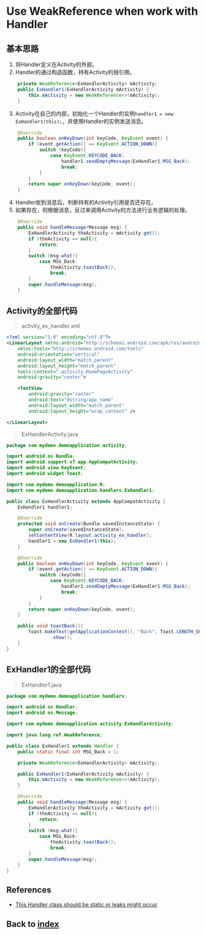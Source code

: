 # Use WeakReference when work with Handler
## 基本思路
1. 将Handler定义在Activity的外部。
2. Handler的通过构造函数，持有Activity的弱引用。
```java
    private WeakReference<ExHandlerActivity> mActivity;
    public ExHandler1(ExHandlerActivity mActivity) {
        this.mActivity = new WeakReference<>(mActivity);
    }
```

3. Activity在自己的内部，初始化一个Handler的实例`handler1 = new ExHandler1(this);`，并使用Handler的实例发送消息。
```java
    @Override
    public boolean onKeyDown(int keyCode, KeyEvent event) {
        if (event.getAction() == KeyEvent.ACTION_DOWN){
            switch (keyCode){
                case KeyEvent.KEYCODE_BACK:
                    handler1.sendEmptyMessage(ExHandler1.MSG_Back);
                    break;
            }
        }
        return super.onKeyDown(keyCode, event);
    }
```

4. Handler收到消息后，判断持有的Activity引用是否还存在。
5. 如果存在，则根据消息，反过来调用Activity的方法进行业务逻辑的处理。
```java
    @Override
    public void handleMessage(Message msg) {
        ExHandlerActivity theActivity = mActivity.get();
        if (theActivity == null){
            return;
        }
        switch (msg.what){
            case MSG_Back:
                theActivity.toastBack();
                break;
        }
        super.handleMessage(msg);
    }
```

## Activity的全部代码
> activity_ex_handler.xml
```xml
<?xml version="1.0" encoding="utf-8"?>
<LinearLayout xmlns:android="http://schemas.android.com/apk/res/android"
    xmlns:tools="http://schemas.android.com/tools"
    android:orientation="vertical"
    android:layout_width="match_parent"
    android:layout_height="match_parent"
    tools:context=".activity.HomePageActivity"
    android:gravity="center">

    <TextView
        android:gravity="center"
        android:text="@string/app_name"
        android:layout_width="match_parent"
        android:layout_height="wrap_content" />

</LinearLayout>
```

> ExHandlerActivity.java
```java
package com.mydemo.demoapplication.activity;

import android.os.Bundle;
import android.support.v7.app.AppCompatActivity;
import android.view.KeyEvent;
import android.widget.Toast;

import com.mydemo.demoapplication.R;
import com.mydemo.demoapplication.handlers.ExHandler1;

public class ExHandlerActivity extends AppCompatActivity {
    ExHandler1 handler1;

    @Override
    protected void onCreate(Bundle savedInstanceState) {
        super.onCreate(savedInstanceState);
        setContentView(R.layout.activity_ex_handler);
        handler1 = new ExHandler1(this);
    }

    @Override
    public boolean onKeyDown(int keyCode, KeyEvent event) {
        if (event.getAction() == KeyEvent.ACTION_DOWN){
            switch (keyCode){
                case KeyEvent.KEYCODE_BACK:
                    handler1.sendEmptyMessage(ExHandler1.MSG_Back);
                    break;
            }
        }
        return super.onKeyDown(keyCode, event);
    }

    public void toastBack(){
        Toast.makeText(getApplicationContext(), "Back", Toast.LENGTH_SHORT)
                .show();
    }
}

```


## ExHandler1的全部代码
> ExHandler1.java
```java
package com.mydemo.demoapplication.handlers;

import android.os.Handler;
import android.os.Message;

import com.mydemo.demoapplication.activity.ExHandlerActivity;

import java.lang.ref.WeakReference;

public class ExHandler1 extends Handler {
    public static final int MSG_Back = 1;

    private WeakReference<ExHandlerActivity> mActivity;

    public ExHandler1(ExHandlerActivity mActivity) {
        this.mActivity = new WeakReference<>(mActivity);
    }

    @Override
    public void handleMessage(Message msg) {
        ExHandlerActivity theActivity = mActivity.get();
        if (theActivity == null){
            return;
        }
        switch (msg.what){
            case MSG_Back:
                theActivity.toastBack();
                break;
        }
        super.handleMessage(msg);
    }
}
```

## References
- [This Handler class should be static or leaks might occur](https://www.cnblogs.com/jevan/p/3168828.html)

## Back to [index](./index.md)
